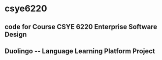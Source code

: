 # csye6220
## code for Course CSYE 6220 Enterprise Software Design
## Duolingo -- Language Learning Platform Project

